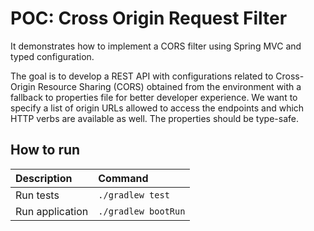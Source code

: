 # POC: Cross Origin Request Filter

It demonstrates how to implement a CORS filter using Spring MVC and typed configuration.

The goal is to develop a REST API with configurations related to Cross-Origin Resource Sharing (CORS) obtained from the
environment with a fallback to properties file for better developer experience. We want to specify a list of origin URLs
allowed to access the endpoints and which HTTP verbs are available as well. The properties should be type-safe.

## How to run

| Description     | Command             |
|:----------------|:--------------------|
| Run tests       | `./gradlew test`    |
| Run application | `./gradlew bootRun` |